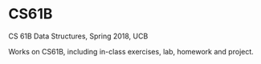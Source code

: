 # CS61B
CS 61B Data Structures, Spring 2018, UCB

Works on CS61B, including in-class exercises, lab, homework and project.
